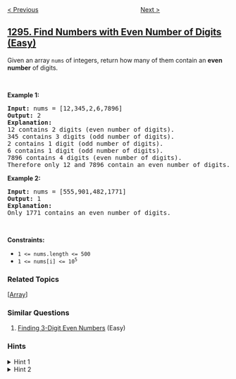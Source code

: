 <!--|This file generated by command(leetcode description); DO NOT EDIT.    |-->
<!--+----------------------------------------------------------------------+-->
<!--|@author    awesee <openset.wang@gmail.com>                           |-->
<!--|@link      https://github.com/awesee                                 |-->
<!--|@home      https://github.com/awesee/leetcode                        |-->
<!--+----------------------------------------------------------------------+-->

[< Previous](../weather-type-in-each-country "Weather Type in Each Country")
　　　　　　　　　　　　　　　　
[Next >](../divide-array-in-sets-of-k-consecutive-numbers "Divide Array in Sets of K Consecutive Numbers")

## [1295. Find Numbers with Even Number of Digits (Easy)](https://leetcode.com/problems/find-numbers-with-even-number-of-digits "统计位数为偶数的数字")

<p>Given an array <code>nums</code> of integers, return how many of them contain an <strong>even number</strong> of digits.</p>

<p>&nbsp;</p>
<p><strong>Example 1:</strong></p>

<pre>
<strong>Input:</strong> nums = [12,345,2,6,7896]
<strong>Output:</strong> 2
<strong>Explanation: 
</strong>12 contains 2 digits (even number of digits).&nbsp;
345 contains 3 digits (odd number of digits).&nbsp;
2 contains 1 digit (odd number of digits).&nbsp;
6 contains 1 digit (odd number of digits).&nbsp;
7896 contains 4 digits (even number of digits).&nbsp;
Therefore only 12 and 7896 contain an even number of digits.
</pre>

<p><strong>Example 2:</strong></p>

<pre>
<strong>Input:</strong> nums = [555,901,482,1771]
<strong>Output:</strong> 1 
<strong>Explanation: </strong>
Only 1771 contains an even number of digits.
</pre>

<p>&nbsp;</p>
<p><strong>Constraints:</strong></p>

<ul>
	<li><code>1 &lt;= nums.length &lt;= 500</code></li>
	<li><code>1 &lt;= nums[i] &lt;= 10<sup>5</sup></code></li>
</ul>

### Related Topics
  [[Array](../../tag/array/README.md)]

### Similar Questions
  1. [Finding 3-Digit Even Numbers](../finding-3-digit-even-numbers) (Easy)

### Hints
<details>
<summary>Hint 1</summary>
How to compute the number of digits of a number ?
</details>

<details>
<summary>Hint 2</summary>
Divide the number by 10 again and again to get the number of digits.
</details>
